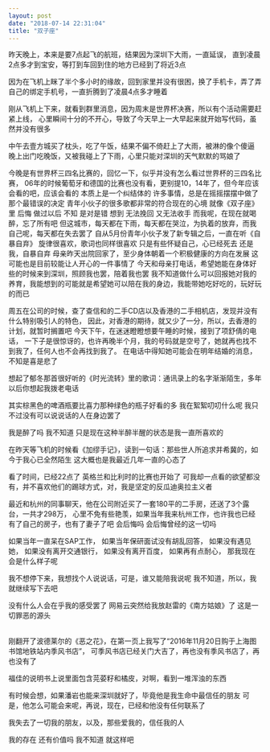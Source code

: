 ```yaml
---
layout: post
date: "2018-07-14 22:31:04"
title: "双子座"
---
```


昨天晚上，本来是要7点起飞的航班，结果因为深圳下大雨，一直延误，
直到凌晨2点多才到宝安，等打到车回到住的地方已经到了将近3点

因为在飞机上眯了半个多小时的缘故，回到家里并没有很困，换了手机卡，弄了弄自己的绑定手机号，一直折腾到了凌晨4点多才睡着

刚从飞机上下来，就看到群里消息，因为周末是世界杯决赛，所以有个活动需要赶紧上线，
心里瞬间十分的不开心，导致了今天早上一大早起来就开始写代码，虽然并没有很多

中午去壹方城买了枕头，吃了午饭，结果不偏不倚赶上了大雨，被淋的像个傻逼
晚上出门吃晚饭，又被我碰上了下雨，心里只能对深圳的天气默默的骂娘了

今晚是有世界杯三四名比赛的，回忆一下，似乎并没有怎么看过世界杯的三四名比赛，
06年的时候葡萄牙和德国的比赛也没有看，更别提10，14年了，但今年应该会看的吧，应该会看的
本质上是一个纠结体的
许多事情，总是在摇摇摆摆中做了那个最错误的决定
青年小伙子的很多歌都非常的符合现在的心境
就像《双子座》里
后悔 做过以后 不知 是对是错
想到 无法挽回 又无法收手
而我呢，在现在就喝醉，忘了所有吧
但这城市，每天都在下雨，每天都在哭泣，为执着的放弃，而我自己呢，每天都在失去罢了
自从5月份青年小伙子发了新专辑之后，一直在听《自暴自弃》
旋律很喜欢，歌词也同样很喜欢
只是有些怀疑自己，心已经死去
还是我，自暴自弃
母亲昨天出院回家了，至少身体朝着一个积极健康的方向在发展
这可能也是目前较能让人开心的一件事情了
今天和母亲打电话，希望她能在身体好些的时候来到深圳，照顾我也罢，陪着我也罢
我不知道做什么可以回报她对我的养育，我能想到的可能就是希望她可以陪在我的身边，我能带她吃好吃的，玩好玩的而已

周五在公司的时候，查了查信和的二手CD店以及香港的二手相机店，发现并没有什么特别吸引人的特色，
因此，对香港的期待，就又少了一分，所以，去香港的计划，就暂时搁置吧
今天下午，在迷迷瞪瞪想要午睡的时候，接到了项舒倩的电话，
一下子是很惊讶的，也许再晚半个月，我的号码就是空号了，她就再也找不到我了，任何人也不会再找到我了。
在电话中得知她可能会在明年结婚的消息，不知是喜是悲了

想起了郁冬那首很好听的《时光流转》里的歌词：通讯录上的名字渐渐陌生，多年以后你想起我拨老电话

其实棕黑色的啤酒瓶要比喜力那种绿色的瓶子好看的多
我在絮絮叨叨什么呢
我只不过没有可以说说话的人在身边罢了

我是醉了吗
我不知道
只是现在这种半醉半醒的状态是我一直所喜欢的

在昨天等飞机的时候看《加缪手记》，读到一句话：那些世人所追求并希冀的，如今于我心已全然陌生
这大概也是我最近几年一直的心态了

看了时间，已经22点了
英格兰和比利时的比赛也开始了
可我却一点看的欲望都没有，并不喜欢他们的踢球方式，对，我是坚定的反瓜迪奥拉主义者

最近和杭州的同事聊天，他在公司附近买了一套180平的二手房，还送了3个露台，一共才298万，
心里不免有些艳羡，如果当年我来杭州工作，也许我也已经有了自己的房子，也有了妻子了吧
会后悔吗
会后悔曾经的这一切吗

如果当年一直呆在SAP工作，
如果当年保研面试没有胡乱回答，
如果没有遇见她，
如果没有离开交通银行，
如果没有离开百度，
如果再有点耐心，
那我现在会是什么样子呢

我不想停下来，我想找个人说说话，可是，谁又能陪我说呢
我不知道，所以，我就继续写下去吧

没有什么人会在乎我的感受罢了
网易云突然给我放赵雷的《南方姑娘》了
这是一切罪恶的源头

<br>
刚翻开了波德莱尔的《恶之花》，在第一页上我写了“2016年11月20日购于上海图书馆地铁站内季风书店”，
可季风书店已经关门大吉了，再也没有季风书店了，再也没有了

福佳的说明书上说里面包含芫荽籽和橘皮，对啊，看到一堆浑浊的东西

有时候会想，如果潘岩也能来深圳就好了，毕竟他是我生命中最信任的朋友
可是，他怎么可能会来呢，再说，现在，已经和他没有任何联系了

我失去了一切我的朋友，以及，那些爱我的，信任我的人

我的存在 还有价值吗
我不知道
就这样吧